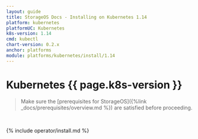 ```yaml
---
layout: guide
title: StorageOS Docs - Installing on Kubernetes 1.14
platform: kubernetes
platformUC: Kubernetes
k8s-version: 1.14
cmd: kubectl
chart-version: 0.2.x
anchor: platforms
module: platforms/kubernetes/install/1.14
---
```


# Kubernetes {{ page.k8s-version }}

> Make sure the 
> [prerequisites for StorageOS]({%link _docs/prerequisites/overview.md %}) are
> satisfied before proceeding.

&nbsp;

{% include operator/install.md %}
